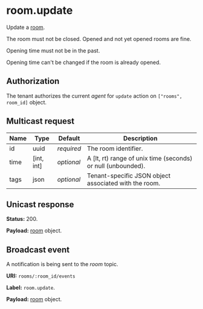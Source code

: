 # room.update

Update a [room](../room.md#room).

The room must not be closed. Opened and not yet opened rooms are fine.

Opening time must not be in the past.

Opening time can't be changed if the room is already opened.

## Authorization

The tenant authorizes the current _agent_ for `update` action on `["rooms", room_id]` object.

## Multicast request

Name | Type       | Default    | Description
-----| ---------- | ---------- | ------------------------------------------------------------
id   | uuid       | _required_ | The room identifier.
time | [int, int] | _optional_ | A [lt, rt) range of unix time (seconds) or null (unbounded).
tags | json       | _optional_ | Tenant-specific JSON object associated with the room.

## Unicast response

**Status:** 200.

**Payload:** [room](../room.md#room) object.

## Broadcast event

A notification is being sent to the _room_ topic.

**URI:** `rooms/:room_id/events`

**Label:** `room.update`.

**Payload:** [room](../room.md#room) object.
